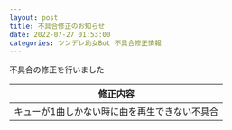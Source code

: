 ```yaml
---
layout: post
title: 不具合修正のお知らせ
date: 2022-07-27 01:53:00
categories: ツンデレ幼女Bot 不具合修正情報
---
```

不具合の修正を行いました<br>

|修正内容|
|:-:|
|キューが1曲しかない時に曲を再生できない不具合|